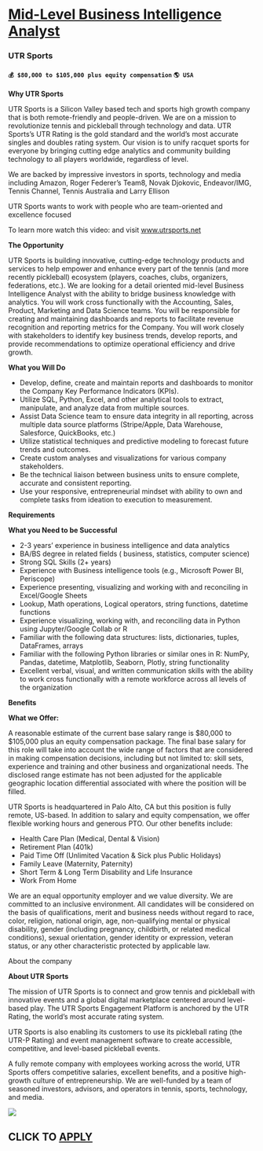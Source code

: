 # [Mid-Level Business Intelligence Analyst](https://www.remotewlb.com/apply/mid-level-business-intelligence-analyst)  
### UTR Sports  
#### `💰 $80,000 to $105,000 plus equity compensation` `🌎 USA`  

**Why UTR Sports**

UTR Sports is a Silicon Valley based tech and sports high growth company that is both remote-friendly and people-driven. We are on a mission to revolutionize tennis and pickleball through technology and data. UTR Sports’s UTR Rating is the gold standard and the world’s most accurate singles and doubles rating system. Our vision is to unify racquet sports for everyone by bringing cutting edge analytics and community building technology to all players worldwide, regardless of level.

We are backed by impressive investors in sports, technology and media including Amazon, Roger Federer’s Team8, Novak Djokovic, Endeavor/IMG, Tennis Channel, Tennis Australia and Larry Ellison

UTR Sports wants to work with people who are team-oriented and excellence focused

To learn more watch this video: and visit www.utrsports.net

 **The Opportunity**

UTR Sports is building innovative, cutting-edge technology products and services to help empower and enhance every part of the tennis (and more recently pickleball) ecosystem (players, coaches, clubs, organizers, federations, etc.). We are looking for a detail oriented mid-level Business Intelligence Analyst with the ability to bridge business knowledge with analytics. You will work cross functionally with the Accounting, Sales, Product, Marketing and Data Science teams. You will be responsible for creating and maintaining dashboards and reports to facilitate revenue recognition and reporting metrics for the Company. You will work closely with stakeholders to identify key business trends, develop reports, and provide recommendations to optimize operational efficiency and drive growth.

 **What you Will Do**

  * Develop, define, create and maintain reports and dashboards to monitor the Company Key Performance Indicators (KPIs).
  * Utilize SQL, Python, Excel, and other analytical tools to extract, manipulate, and analyze data from multiple sources.
  * Assist Data Science team to ensure data integrity in all reporting, across multiple data source platforms (Stripe/Apple, Data Warehouse, Salesforce, QuickBooks, etc.)
  * Utilize statistical techniques and predictive modeling to forecast future trends and outcomes.
  * Create custom analyses and visualizations for various company stakeholders.
  * Be the technical liaison between business units to ensure complete, accurate and consistent reporting.
  * Use your responsive, entrepreneurial mindset with ability to own and complete tasks from ideation to execution to measurement.

**Requirements**

 **What you Need to be Successful**

  * 2-3 years’ experience in business intelligence and data analytics
  * BA/BS degree in related fields ( business, statistics, computer science)
  * Strong SQL Skills (2+ years)
  * Experience with Business intelligence tools (e.g., Microsoft Power BI, Periscope)
  * Experience presenting, visualizing and working with and reconciling in Excel/Google Sheets
  * Lookup, Math operations, Logical operators, string functions, datetime functions
  * Experience visualizing, working with, and reconciling data in Python using Jupyter/Google Collab or R
  * Familiar with the following data structures: lists, dictionaries, tuples, DataFrames, arrays
  * Familiar with the following Python libraries or similar ones in R: NumPy, Pandas, datetime, Matplotlib, Seaborn, Plotly, string functionality
  * Excellent verbal, visual, and written communication skills with the ability to work cross functionally with a remote workforce across all levels of the organization

**Benefits**

 **What we Offer:**

A reasonable estimate of the current base salary range is $80,000 to $105,000 plus an equity compensation package. The final base salary for this role will take into account the wide range of factors that are considered in making compensation decisions, including but not limited to: skill sets, experience and training and other business and organizational needs. The disclosed range estimate has not been adjusted for the applicable geographic location differential associated with where the position will be filled.

UTR Sports is headquartered in Palo Alto, CA but this position is fully remote, US-based. In addition to salary and equity compensation, we offer flexible working hours and generous PTO. Our other benefits include:

  * Health Care Plan (Medical, Dental & Vision)
  * Retirement Plan (401k)
  * Paid Time Off (Unlimited Vacation & Sick plus Public Holidays)
  * Family Leave (Maternity, Paternity)
  * Short Term & Long Term Disability and Life Insurance
  * Work From Home

We are an equal opportunity employer and we value diversity. We are committed to an inclusive environment. All candidates will be considered on the basis of qualifications, merit and business needs without regard to race, color, religion, national origin, age, non-qualifying mental or physical disability, gender (including pregnancy, childbirth, or related medical conditions), sexual orientation, gender identity or expression, veteran status, or any other characteristic protected by applicable law.

  
  

About the company

  

 **About UTR Sports**

The mission of UTR Sports is to connect and grow tennis and pickleball with innovative events and a global digital marketplace centered around level-based play. The UTR Sports Engagement Platform is anchored by the UTR Rating, the world’s most accurate rating system.

UTR Sports is also enabling its customers to use its pickleball rating (the UTR-P Rating) and event management software to create accessible, competitive, and level-based pickleball events.

A fully remote company with employees working across the world, UTR Sports offers competitive salaries, excellent benefits, and a positive high-growth culture of entrepreneurship. We are well-funded by a team of seasoned investors, advisors, and operators in tennis, sports, technology, and media.

![](https://remotive.com/job/track/1905783/blank.gif?source=public_api)  
## CLICK TO [APPLY](https://www.remotewlb.com/apply/mid-level-business-intelligence-analyst)


